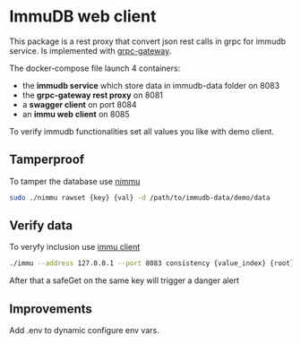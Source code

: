 # ImmuDB web client
This package is a rest proxy that convert json rest calls in grpc for immudb service.
Is implemented with [grpc-gateway](https://github.com/grpc-ecosystem/grpc-gateway).

The docker-compose file launch 4 containers:
* the **immudb service** which store data in immudb-data folder on 8083
* the **grpc-gateway rest proxy** on 8081
* a **swagger client** on port 8084
* an **immu web client** on 8085

To verify immudb functionalities set all values you like with demo client.

## Tamperproof
To tamper the database use [nimmu](https://github.com/codenotary/immudb/tree/master/tools/nimmu)
```bash
sudo ./nimmu rawset {key} {val} -d /path/to/immudb-data/demo/data
```
## Verify data
To veryfy inclusion use [immu client](https://github.com/codenotary/immudb/tree/master/cmd/immu)
```bash
./immu --address 127.0.0.1 --port 8083 consistency {value_index} {root}
```
After that a safeGet on the same key will trigger a danger alert
## Improvements
Add .env to dynamic configure env vars.
